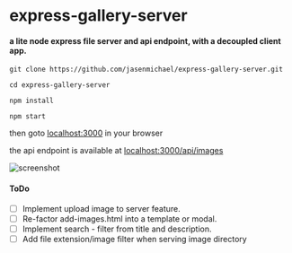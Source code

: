 # express-gallery-server

#### a lite node express file server and api endpoint, with a decoupled client app.

```
git clone https://github.com/jasenmichael/express-gallery-server.git

cd express-gallery-server

npm install

npm start
```
then goto [localhost:3000](http://localhost:3000) in your browser

the api endpoint is available at [localhost:3000/api/images](http://localhost:3000/api/images)

![screenshot](screenshot.png)

#### ToDo

 * [ ] Implement upload image to server feature.
 * [ ] Re-factor add-images.html into a template or modal.
 * [ ] Implement search - filter from title and description.
 * [ ] Add file extension/image filter when serving image directory
